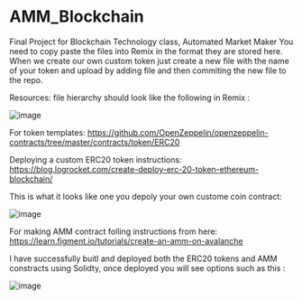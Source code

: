 # AMM_Blockchain
Final Project for Blockchain Technology class, Automated Market Maker
You need to copy paste the files into Remix in the format they are stored here. When we create our own custom token just create a new file with the name of your token and upload by adding file and then commiting the new file to the repo.


Resources:
file hierarchy should look like the following in Remix :

![image](https://user-images.githubusercontent.com/43255897/162575808-141587b3-7896-45d5-a205-01ea069515ca.png)


For token templates:
https://github.com/OpenZeppelin/openzeppelin-contracts/tree/master/contracts/token/ERC20

Deploying a custom ERC20 token instructions:
https://blog.logrocket.com/create-deploy-erc-20-token-ethereum-blockchain/

This is what it looks like one you depoly your own custome coin contract:

![image](https://user-images.githubusercontent.com/43255897/162577946-021229b8-14d6-4dc9-84cd-ac5f819b4ba8.png)



For making AMM contract folling instructions from here:
https://learn.figment.io/tutorials/create-an-amm-on-avalanche

I have successfully buitl and deployed both the ERC20 tokens and AMM constracts using Solidty, once deployed you will see options such as this :

![image](https://user-images.githubusercontent.com/43255897/162576066-83d6b920-2b0a-4a97-8b31-ca9940319648.png)
